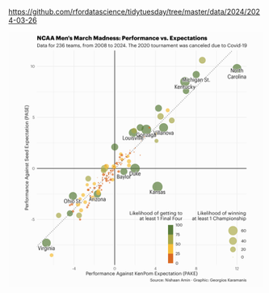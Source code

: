 https://github.com/rfordatascience/tidytuesday/tree/master/data/2024/2024-03-26

![](plots/ncaa.png)
